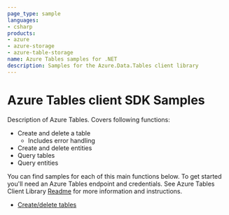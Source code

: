 ```yaml
---
page_type: sample
languages:
- csharp
products:
- azure
- azure-storage
- azure-table-storage
name: Azure Tables samples for .NET
description: Samples for the Azure.Data.Tables client library
---
```


# Azure Tables client SDK Samples
Description of Azure Tables. Covers following functions: 
* Create and delete a table
  * Includes error handling
* Create and delete entities
* Query tables
* Query entities

You can find samples for each of this main functions below.
To get started you'll need an Azure Tables endpoint and credentials. See Azure Tables Client Library [Readme][README] for more information and instructions.

- [Create/delete tables](https://github.com/Azure/azure-sdk-for-net/blob/master/sdk/tables/Azure.Data.Tables/samples/Sample1CreateDeleteTables.md)

[README]: https://github.com/Azure/azure-sdk-for-net/blob/master/sdk/tables/Azure.Data.Tables/readme.md
